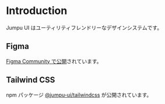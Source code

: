 # Introduction

Jumpu UI はユーティリティフレンドリーなデザインシステムです。

## Figma

[Figma Community で公開](https://www.figma.com/community/file/1042706969451783914)されています。

## Tailwind CSS

npm パッケージ [@jumpu-ui/tailwindcss](https://github.com/tuqulore/jumpu-ui/tree/main/packages/tailwindcss#readme) が公開されています。
